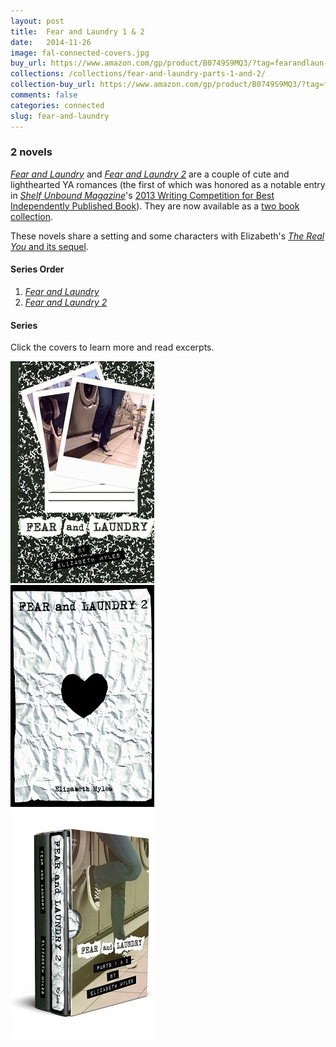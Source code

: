 ```yaml
---
layout: post
title:  Fear and Laundry 1 & 2
date:   2014-11-26
image: fal-connected-covers.jpg
buy_url: https://www.amazon.com/gp/product/B0749S9MQ3/?tag=fearandlaun-20
collections: /collections/fear-and-laundry-parts-1-and-2/
collection-buy_url: https://www.amazon.com/gp/product/B0749S9MQ3/?tag=fearandlaun-20 update
comments: false
categories: connected
slug: fear-and-laundry
---
```

    
### 2 novels

[*Fear and Laundry*][fal] and [*Fear and Laundry 2*][fal2] are a couple of cute and lighthearted YA romances (the first of which was honored as a notable entry in [*Shelf Unbound Magazine*][shelfunbound]'s [2013 Writing Competition for Best Independently Published Book][shelfunboundcomp]).
They are now available as a [two book collection](/collections/fear-and-laundry-parts-1-and-2/).

These novels share a setting and some characters with Elizabeth's [*The Real You* and its sequel][tru-connected].

#### Series Order

1. [*Fear and Laundry*][fal]
2. [*Fear and Laundry 2*][fal2] 

#### Series

Click the covers to learn more and read excerpts.

<div class="box">
	<div class="row uniform 50%">
		<div class="col-4"><span class="image fit"><a href="/novels/fear-and-laundry/"><img src="/images/fal-cover-small.jpg" alt="Fear and Laundry" /></a></span></div>
		<div class="col-4"><span class="image fit"><a href="/novels/fear-and-laundry-2/"><img src="/images/fal2-cover-small.jpg" alt="Fear and Laundry 2" /></a></span></div>
		<div class="col-4"><span class="image fit"><a href="/collections/fear-and-laundry-parts-1-and-2/"><img src="/images/fal-set-cover-small.jpg" alt="Fear and Laundry Parts 1 & 2" /></a></span></div>
	</div>
</div>

[fal]:/novels/fear-and-laundry/
[fal2]:/novels/fear-and-laundry-2/
[shelfunbound]:http://www.shelfmediagroup.com/pages/issues.html
[shelfunboundcomp]:https://issuu.com/shelfunbound/docs/shelf_unbound_december-january_2014
[tru-connected]:/connected/the-real-you/
